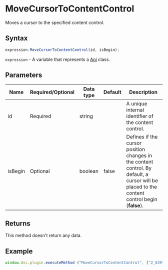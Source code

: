 # MoveCursorToContentControl

Moves a cursor to the specified content control.

## Syntax

```javascript
expression.MoveCursorToContentControl(id, isBegin);
```

`expression` - A variable that represents a [Api](Methods.md) class.

## Parameters

| **Name** | **Required/Optional** | **Data type** | **Default** | **Description** |
| ------------- | ------------- | ------------- | ------------- | ------------- |
| id | Required | string |  | A unique internal identifier of the content control. |
| isBegin | Optional | boolean | false | Defines if the cursor position changes in the content control. By default, a cursor will be placed to the content control begin (**false**). |

## Returns

This method doesn't return any data.

## Example

```javascript
window.Asc.plugin.executeMethod ("MoveCursorToContentControl", ["2_839", false]);
```
